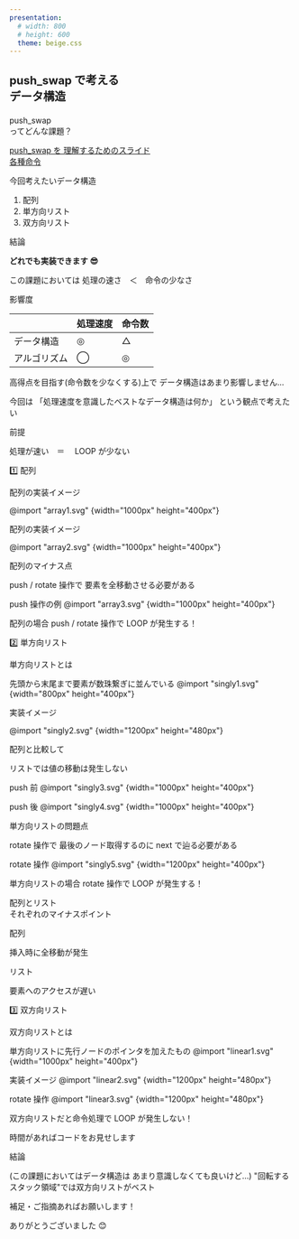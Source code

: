 ```yaml
---
presentation:
  # width: 800
  # height: 600
  theme: beige.css
---
```


<style>
.slide{
  background-color: #FFFFEE;
  width: 100%;
  padding: 0px;
  margin: 0px;
}
h2 {
  font-size: 40px;
}
h3 {
  font-size: 20px;
}
</style>

<!-- slide -->

### push_swap で考える<br>データ構造

<!-- slide -->

push_swap <br>ってどんな課題？

<!-- slide -->

[push_swap を 理解するためのスライド](https://docs.google.com/presentation/d/1c2PU6ZST7uMwNHl6aAz2WsJ5QFf1J7JJsMkW0VSTXc8/edit#slide=id.p)
<br/>
[各種命令](https://medium.com/@jamierobertdawson/push-swap-the-least-amount-of-moves-with-two-stacks-d1e76a71789a)

<!-- slide -->

今回考えたいデータ構造

1. 配列
2. 単方向リスト
3. 双方向リスト

<!-- slide -->

結論

<!-- slide -->

<b>どれでも実装できます 😎</b>

<!-- slide -->

この課題においては
処理の速さ　＜　命令の少なさ

<!-- slide -->

影響度

|              | 処理速度 | 命令数 |
| ------------ | -------- | ------ |
| データ構造   | ◎        | △      |
| アルゴリズム | ◯        | ◎      |

<!-- slide -->

高得点を目指す(命令数を少なくする)上で
データ構造はあまり影響しません...

<!-- slide -->

今回は
「処理速度を意識したベストなデータ構造は何か」
という観点で考えたい

<!-- slide -->

前提

処理が速い　＝　 LOOP が少ない

<!-- slide -->

1️⃣ 配列

<!-- slide class"left"-->

配列の実装イメージ

@import "array1.svg" {width="1000px" height="400px"}

<!-- slide -->

配列の実装イメージ

@import "array2.svg" {width="1000px" height="400px"}

<!-- slide -->

配列のマイナス点

<!-- slide -->

push / rotate 操作で
要素を全移動させる必要がある

<!-- slide -->

push 操作の例
@import "array3.svg" {width="1000px" height="400px"}

<!-- slide -->

配列の場合
push / rotate 操作で
LOOP が発生する！

<!-- slide -->

2️⃣ 単方向リスト

<!-- slide -->

単方向リストとは

先頭から末尾まで要素が数珠繋ぎに並んでいる
@import "singly1.svg" {width="800px" height="400px"}

<!-- slide -->

実装イメージ

@import "singly2.svg" {width="1200px" height="480px"}

<!-- slide -->

配列と比較して

リストでは値の移動は発生しない

<!-- slide -->

push 前
@import "singly3.svg" {width="1000px" height="400px"}

<!-- slide -->

push 後
@import "singly4.svg" {width="1000px" height="400px"}

<!-- slide -->

単方向リストの問題点

<!-- slide -->

rotate 操作で
最後のノード取得するのに next で辿る必要がある

<!-- slide -->

rotate 操作
@import "singly5.svg" {width="1200px" height="400px"}

<!-- slide -->

単方向リストの場合
rotate 操作で
LOOP が発生する！

<!-- slide -->

配列とリスト<br>それぞれのマイナスポイント

<!-- slide -->

配列

挿入時に全移動が発生
<br>

リスト

要素へのアクセスが遅い

<!-- slide -->

3️⃣ 双方向リスト

<!-- slide -->

双方向リストとは

単方向リストに先行ノードのポインタを加えたもの
@import "linear1.svg" {width="1000px" height="400px"}

<!-- slide -->

実装イメージ
@import "linear2.svg" {width="1200px" height="480px"}

<!-- slide -->

rotate 操作
@import "linear3.svg" {width="1200px" height="480px"}

<!-- slide -->

双方向リストだと命令処理で
LOOP が発生しない！

<!-- slide -->

時間があればコードをお見せします

<!-- slide -->

結論

(この課題においてはデータ構造は
あまり意識しなくても良いけど...)
"回転するスタック領域"では双方向リストがベスト

<!-- slide -->

補足・ご指摘あればお願いします！

<!-- slide -->

ありがとうございました 😊
